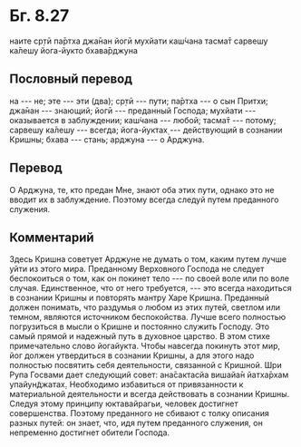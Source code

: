 # Бг. 8.27
наите ср̣тӣ па̄ртха джа̄нан
йогӣ мухйати каш́чана
тасма̄т сарвешу ка̄лешу
йога-йукто бхава̄рджуна
## Пословный перевод

на --- не; эте --- эти (два); ср̣тӣ --- пути; па̄ртха --- о сын Притхи;
джа̄нан --- знающий; йогӣ --- преданный Господа; мухйати --- оказывается
в заблуждении; каш́чана --- любой; тасма̄т --- потому; сарвешу ка̄лешу ---
всегда; йога-йуктах̣ --- действующий в сознании Кришны; бхава --- стань;
арджуна --- о Арджуна.

## Перевод

О Арджуна, те, кто предан Мне, знают оба этих пути, однако это не вводит
их в заблуждение. Поэтому всегда следуй путем преданного служения.

## Комментарий

Здесь Кришна советует Арджуне не думать о том, каким путем лучше уйти из
этого мира. Преданному Верховного Господа не следует беспокоиться о том,
как он покинет тело --- по своей воле или по воле случая. Единственное,
что от него требуется, --- это всегда находиться в сознании Кришны и
повторять мантру Харе Кришна. Преданный должен понимать, что раздумья о
любом из этих путей, светлом или темном, являются источником
беспокойства. Лучше всего полностью погрузиться в мысли о Кришне и
постоянно служить Господу. Это самый прямой и надежный путь в духовное
царство. В этом стихе примечательно слово йогайукта. Чтобы навсегда
покинуть этот мир, йог должен утвердиться в сознании Кришны, а для этого
надо полностью посвятить себя деятельности, связанной с Кришной. Шри
Рупа Госвами дает следующий совет: ана̄сактасйа вишайа̄н йатха̄рхам
упайун̃джатах̣. Необходимо избавиться от привязанности к материальной
деятельности и всегда действовать в сознании Кришны. Следуя этому
принципу юктавайрагьи, человек достигнет совершенства. Поэтому
преданного не сбивают с толку описания разных путей: он знает, что, идя
путем преданного служения, он непременно достигнет обители Господа.
